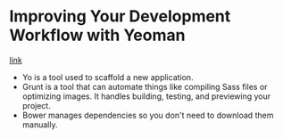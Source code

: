 # Improving Your Development Workflow with Yeoman
[link](http://blog.teamtreehouse.com/improving-development-workflow-yeoman)

- Yo is a tool used to scaffold a new application.
- Grunt is a tool that can automate things like compiling Sass files or optimizing images. It handles building, testing, and previewing your project.
- Bower manages dependencies so you don't need to download them manually.



